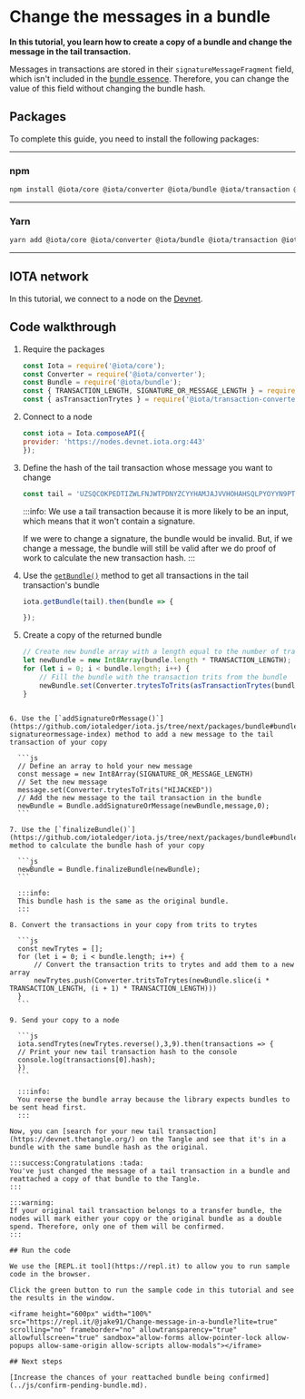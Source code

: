 # Change the messages in a bundle

**In this tutorial, you learn how to create a copy of a bundle and change the message in the tail transaction.**

Messages in transactions are stored in their `signatureMessageFragment` field, which isn't included in the [bundle essence](root://getting-started/0.1/transactions/bundles.md#bundle-essence). Therefore, you can change the value of this field without changing the bundle hash.

## Packages

To complete this guide, you need to install the following packages:

--------------------
### npm
```bash
npm install @iota/core @iota/converter @iota/bundle @iota/transaction @iota/transaction-converter
```
---
### Yarn
```bash
yarn add @iota/core @iota/converter @iota/bundle @iota/transaction @iota/transaction-converter
```
--------------------

## IOTA network

In this tutorial, we connect to a node on the [Devnet](root://getting-started/0.1/network/iota-networks.md#devnet).

## Code walkthrough

1. Require the packages

    ```js
    const Iota = require('@iota/core');
    const Converter = require('@iota/converter');
    const Bundle = require('@iota/bundle');
    const { TRANSACTION_LENGTH, SIGNATURE_OR_MESSAGE_LENGTH } = require('@iota/transaction');
    const { asTransactionTrytes } = require('@iota/transaction-converter');
    ```

2. Connect to a node

    ```js
    const iota = Iota.composeAPI({
    provider: 'https://nodes.devnet.iota.org:443'
    });
    ```

3. Define the hash of the tail transaction whose message you want to change

    ```js
    const tail = 'UZSQCOKPEDTIZWLFNJWTPDNYZCYYHAMJAJVVHOHAHSQLPYOYYN9PT9DN9OOCESNS9RPYFIESTOCGCL999'
    ```

    :::info:
    We use a tail transaction because it is more likely to be an input, which means that it won't contain a signature.

    If we were to change a signature, the bundle would be invalid. But, if we change a message, the bundle will still be valid after we do proof of work to calculate the new transaction hash.
    :::

4. Use the [`getBundle()`](https://github.com/iotaledger/iota.js/blob/next/api_reference.md#module_core.getBundle) method to get all transactions in the tail transaction's bundle

    ```js
    iota.getBundle(tail).then(bundle => {

    });
    ```

5. Create a copy of the returned bundle

    ```js
    // Create new bundle array with a length equal to the number of transactions in the bundle
    let newBundle = new Int8Array(bundle.length * TRANSACTION_LENGTH);
    for (let i = 0; i < bundle.length; i++) {
        // Fill the bundle with the transaction trits from the bundle
        newBundle.set(Converter.trytesToTrits(asTransactionTrytes(bundle[i])), i * TRANSACTION_LENGTH);
    }
  ```

6. Use the [`addSignatureOrMessage()`](https://github.com/iotaledger/iota.js/tree/next/packages/bundle#bundleaddsignatureormessagebundle-signatureormessage-index) method to add a new message to the tail transaction of your copy

    ```js
    // Define an array to hold your new message
    const message = new Int8Array(SIGNATURE_OR_MESSAGE_LENGTH)
    // Set the new message
    message.set(Converter.trytesToTrits("HIJACKED"))
    // Add the new message to the tail transaction in the bundle
    newBundle = Bundle.addSignatureOrMessage(newBundle,message,0);
    ```

7. Use the [`finalizeBundle()`](https://github.com/iotaledger/iota.js/tree/next/packages/bundle#bundlefinalizebundlebundle) method to calculate the bundle hash of your copy

    ```js
    newBundle = Bundle.finalizeBundle(newBundle);
    ```

    :::info:
    This bundle hash is the same as the original bundle.
    :::

8. Convert the transactions in your copy from trits to trytes

    ```js
    const newTrytes = [];
    for (let i = 0; i < bundle.length; i++) {
        // Convert the transaction trits to trytes and add them to a new array
        newTrytes.push(Converter.tritsToTrytes(newBundle.slice(i * TRANSACTION_LENGTH, (i + 1) * TRANSACTION_LENGTH)))
    }
    ```

9. Send your copy to a node

    ```js
    iota.sendTrytes(newTrytes.reverse(),3,9).then(transactions => {
    // Print your new tail transaction hash to the console
    console.log(transactions[0].hash);
    })
    ```

    :::info:
    You reverse the bundle array because the library expects bundles to be sent head first.
    :::

Now, you can [search for your new tail transaction](https://devnet.thetangle.org/) on the Tangle and see that it's in a bundle with the same bundle hash as the original.

:::success:Congratulations :tada:
You've just changed the message of a tail transaction in a bundle and reattached a copy of that bundle to the Tangle.
:::

:::warning:
If your original tail transaction belongs to a transfer bundle, the nodes will mark either your copy or the original bundle as a double spend. Therefore, only one of them will be confirmed.
:::

## Run the code

We use the [REPL.it tool](https://repl.it) to allow you to run sample code in the browser.

Click the green button to run the sample code in this tutorial and see the results in the window.

<iframe height="600px" width="100%" src="https://repl.it/@jake91/Change-message-in-a-bundle?lite=true" scrolling="no" frameborder="no" allowtransparency="true" allowfullscreen="true" sandbox="allow-forms allow-pointer-lock allow-popups allow-same-origin allow-scripts allow-modals"></iframe>

## Next steps

[Increase the chances of your reattached bundle being confirmed](../js/confirm-pending-bundle.md).